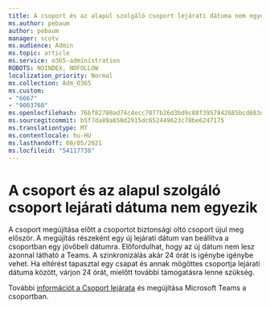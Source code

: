 ```yaml
---
title: A csoport és az alapul szolgáló csoport lejárati dátuma nem egyezik
ms.author: pebaum
author: pebaum
manager: scotv
ms.audience: Admin
ms.topic: article
ms.service: o365-administration
ROBOTS: NOINDEX, NOFOLLOW
localization_priority: Normal
ms.collection: Adm_O365
ms.custom:
- "6667"
- "9003760"
ms.openlocfilehash: 76bf82780ad74c4ecc7077b26d3bd9c88f3957842685bcd683d7b2bbaf3a26fa
ms.sourcegitcommit: b5f7da89a650d2915dc652449623c78be6247175
ms.translationtype: MT
ms.contentlocale: hu-HU
ms.lasthandoff: 08/05/2021
ms.locfileid: "54117738"
---
```

# <a name="expiration-date-of-team-and-underlying-group-dont-match"></a>A csoport és az alapul szolgáló csoport lejárati dátuma nem egyezik

A csoport megújítása előtt a csoportot biztonsági oltó csoport újul meg először. A megújítás részeként egy új lejárati dátum van beállítva a csoportban egy jövőbeli dátumra. Előfordulhat, hogy az új dátum nem lesz azonnal látható a Teams. A szinkronizálás akár 24 órát is igénybe igénybe vehet. Ha eltérést tapasztal egy csapat és annak mögöttes csoportja lejárati dátuma között, várjon 24 órát, mielőtt további támogatásra lenne szükség.  

További [információt a Csoport lejárata](https://docs.microsoft.com/microsoftteams/team-expiration-renewal) és megújítása Microsoft Teams a csoportban.
